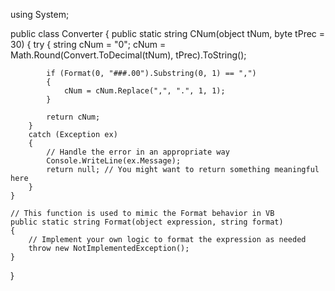 using System;

public class Converter
{
    public static string CNum(object tNum, byte tPrec = 30)
    {
        try
        {
            string cNum = "0";
            cNum = Math.Round(Convert.ToDecimal(tNum), tPrec).ToString();

            if (Format(0, "###.00").Substring(0, 1) == ",")
            {
                cNum = cNum.Replace(",", ".", 1, 1);
            }

            return cNum;
        }
        catch (Exception ex)
        {
            // Handle the error in an appropriate way
            Console.WriteLine(ex.Message);
            return null; // You might want to return something meaningful here
        }
    }

    // This function is used to mimic the Format behavior in VB
    public static string Format(object expression, string format)
    {
        // Implement your own logic to format the expression as needed
        throw new NotImplementedException();
    }
}
